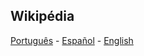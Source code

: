 

## Wikipédia
[Português](https://pt.wikipedia.org/wiki/Per%C3%ADodo_orbital) - [Español](https://es.wikipedia.org/wiki/Per%C3%ADodo_orbital) - [English](https://en.wikipedia.org/wiki/Orbital_period)